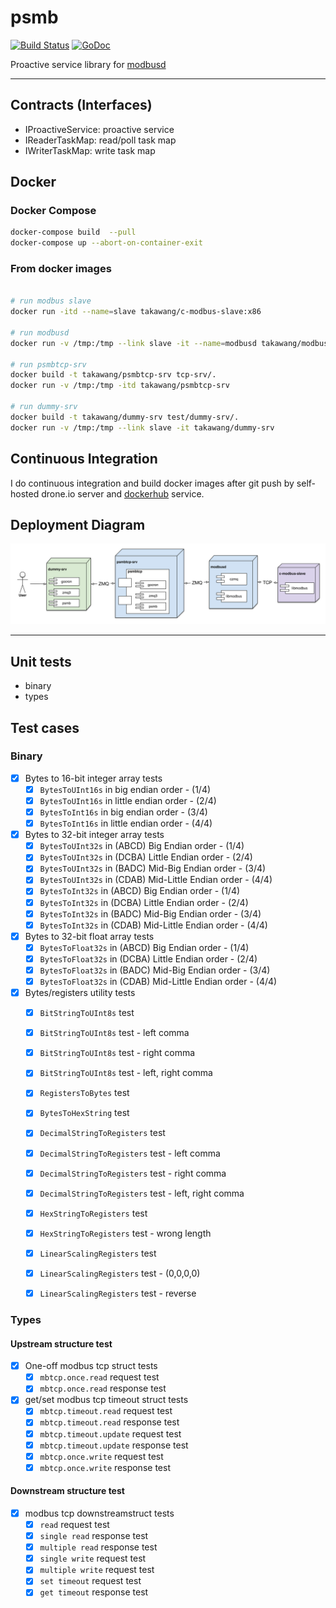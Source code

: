 # psmb

[![Build Status](http://dev.cmwang.net/api/badges/taka-wang/psmb/status.svg)](http://dev.cmwang.net/taka-wang/psmb)
[![GoDoc](https://godoc.org/github.com/taka-wang/psmb?status.svg)](http://godoc.org/github.com/taka-wang/psmb)

Proactive service library for [modbusd](https://github.com/taka-wang/modbusd)

---

## Contracts (Interfaces)

- IProactiveService: proactive service
- IReaderTaskMap:  read/poll task map
- IWriterTaskMap: write task map


## Docker

### Docker Compose

```bash
docker-compose build  --pull
docker-compose up --abort-on-container-exit
```

### From docker images

```bash

# run modbus slave
docker run -itd --name=slave takawang/c-modbus-slave:x86

# run modbusd
docker run -v /tmp:/tmp --link slave -it --name=modbusd takawang/modbusd:x86

# run psmbtcp-srv
docker build -t takawang/psmbtcp-srv tcp-srv/.
docker run -v /tmp:/tmp -itd takawang/psmbtcp-srv

# run dummy-srv
docker build -t takawang/dummy-srv test/dummy-srv/.
docker run -v /tmp:/tmp --link slave -it takawang/dummy-srv
```

## Continuous Integration

I do continuous integration and build docker images after git push by self-hosted drone.io server and [dockerhub]((https://hub.docker.com/r/takawang/c-modbus-slave/)) service.


## Deployment Diagram

![deployment](image/ndeployment.png)

---

## Unit tests

- binary
- types

## Test cases

### Binary

- [x] Bytes to 16-bit integer array tests
    - [x] `BytesToUInt16s` in big endian order - (1/4)
    - [x] `BytesToUInt16s` in little endian order - (2/4)
    - [x] `BytesToInt16s` in big endian order - (3/4)
    - [x] `BytesToInt16s` in little endian order - (4/4)
- [x] Bytes to 32-bit integer array tests
    - [x] `BytesToUInt32s` in (ABCD) Big Endian order - (1/4)
    - [x] `BytesToUInt32s` in (DCBA) Little Endian order - (2/4)
    - [x] `BytesToUInt32s` in (BADC) Mid-Big Endian order - (3/4)
    - [x] `BytesToUInt32s` in (CDAB) Mid-Little Endian order - (4/4)
    - [x] `BytesToInt32s` in (ABCD) Big Endian order - (1/4)
    - [x] `BytesToInt32s` in (DCBA) Little Endian order - (2/4)
    - [x] `BytesToInt32s` in (BADC) Mid-Big Endian order - (3/4)
    - [x] `BytesToInt32s` in (CDAB) Mid-Little Endian order - (4/4)
- [x] Bytes to 32-bit float array tests
    - [x] `BytesToFloat32s` in (ABCD) Big Endian order - (1/4)
    - [x] `BytesToFloat32s` in (DCBA) Little Endian order - (2/4)
    - [x] `BytesToFloat32s` in (BADC) Mid-Big Endian order - (3/4)
    - [x] `BytesToFloat32s` in (CDAB) Mid-Little Endian order - (4/4)
- [x] Bytes/registers utility tests
    - [x] `BitStringToUInt8s` test
    - [x] `BitStringToUInt8s` test - left comma
    - [x] `BitStringToUInt8s` test - right comma
    - [x] `BitStringToUInt8s` test - left, right comma
    - [x] `RegistersToBytes` test
    - [x] `BytesToHexString` test
    - [x] `DecimalStringToRegisters` test
    - [x] `DecimalStringToRegisters` test - left comma
    - [x] `DecimalStringToRegisters` test - right comma
    - [x] `DecimalStringToRegisters` test - left, right comma
    - [x] `HexStringToRegisters` test
    - [x] `HexStringToRegisters` test - wrong length
    - [x] `LinearScalingRegisters` test
    - [x] `LinearScalingRegisters` test - (0,0,0,0)
    - [x] `LinearScalingRegisters` test - reverse


### Types

#### Upstream structure test

- [x] One-off modbus tcp struct tests
    - [x] `mbtcp.once.read` request test
    - [x] `mbtcp.once.read` response test
- [x] get/set modbus tcp timeout struct tests
    - [x] `mbtcp.timeout.read` request test
    - [x] `mbtcp.timeout.read` response test
    - [x] `mbtcp.timeout.update` request test
    - [x] `mbtcp.timeout.update` response test
    - [x] `mbtcp.once.write` request test
    - [x] `mbtcp.once.write` response test

#### Downstream structure test

- [x] modbus tcp downstreamstruct tests
    - [x] `read` request test
    - [x] `single read` response test
    - [x] `multiple read` response test
    - [x] `single write` request test
    - [x] `multiple write` request test
    - [x] `set timeout` request test
    - [x] `get timeout` response test
